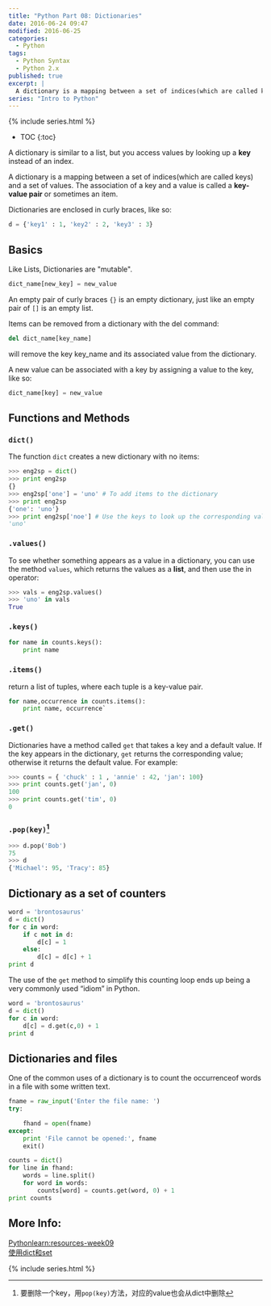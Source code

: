 ```yaml
---
title: "Python Part 08: Dictionaries"
date: 2016-06-24 09:47
modified: 2016-06-25
categories:
  - Python
tags:
  - Python Syntax
  - Python 2.x
published: true
excerpt: |
  A dictionary is a mapping between a set of indices(which are called keys) and a set of values.  
series: "Intro to Python"	
---
```

{% include series.html %}

* TOC
{:toc}

A dictionary is similar to a list, but you access values by looking up a **key** instead of an index.  

A dictionary is a mapping between a set of indices(which are called keys) and a set of values. The association of a key and a value is called a **key-value pair** or sometimes an item.  

Dictionaries are enclosed in curly braces, like so:

```python
d = {'key1' : 1, 'key2' : 2, 'key3' : 3}
```

## Basics

Like Lists, Dictionaries are "mutable". 

```python
dict_name[new_key] = new_value
```

An empty pair of curly braces `{}` is an empty dictionary, just like an empty pair of `[]` is an empty list.  

Items can be removed from a dictionary with the del command:  

```python
del dict_name[key_name]
```

will remove the key key_name and its associated value from the dictionary.  

A new value can be associated with a key by assigning a value to the key, like so:  

```python
dict_name[key] = new_value
```

## Functions  and Methods

### `dict()`

The function `dict` creates a new dictionary with no items: 

```python
>>> eng2sp = dict()
>>> print eng2sp
{}
>>> eng2sp['one'] = 'uno' # To add items to the dictionary
>>> print eng2sp
{'one': 'uno'}
>>> print eng2sp['noe'] # Use the keys to look up the corresponding values
'uno'
```

### `.values()`

To see whether something appears as a value in a dictionary, you can use the method `values`, which returns the values as a **list**, and then use the in operator:

```python
>>> vals = eng2sp.values()
>>> 'uno' in vals
True
```

### `.keys()`

```python
for name in counts.keys():
    print name
```

### `.items()`

return a list of tuples, where each tuple is a key-value pair.

```python
for name,occurrence in counts.items():
    print name, occurrence`
```

### `.get()`

Dictionaries have a method called `get` that takes a key and a default value. If the key appears in the dictionary, `get` returns the corresponding value; otherwise it returns the default value. For example:

```python
>>> counts = { 'chuck' : 1 , 'annie' : 42, 'jan': 100}
>>> print counts.get('jan', 0)
100
>>> print counts.get('tim', 0)
0
```

### `.pop(key)`[^1]

```python
>>> d.pop('Bob')
75
>>> d
{'Michael': 95, 'Tracy': 85}
```

## Dictionary as a set of counters

```python
word = 'brontosaurus'
d = dict()
for c in word:
    if c not in d:
        d[c] = 1
    else:
        d[c] = d[c] + 1
print d
```

The use of the `get` method to simplify this counting loop ends up being a very commonly used “idiom” in Python.

```python
word = 'brontosaurus'
d = dict()
for c in word:
    d[c] = d.get(c,0) + 1
print d
```

## Dictionaries and files

One of the common uses of a dictionary is to count the occurrenceof words in a file with some written text.

```python
fname = raw_input('Enter the file name: ')
try:

    fhand = open(fname)
except:
    print 'File cannot be opened:', fname
    exit()

counts = dict()
for line in fhand:
    words = line.split()
    for word in words:
        counts[word] = counts.get(word, 0) + 1
print counts
```

## More Info:

[Pythonlearn:resources-week09](https://share.coursera.org/wiki/index.php/Pythonlearn:resources-week09)  
[使用dict和set](http://www.liaoxuefeng.com/wiki/001374738125095c955c1e6d8bb493182103fac9270762a000/0013868193482529754158abf734c00bba97c87f89a263b000)  

{% include series.html %}

[^1]: 要删除一个key，用`pop(key)`方法，对应的value也会从dict中删除
